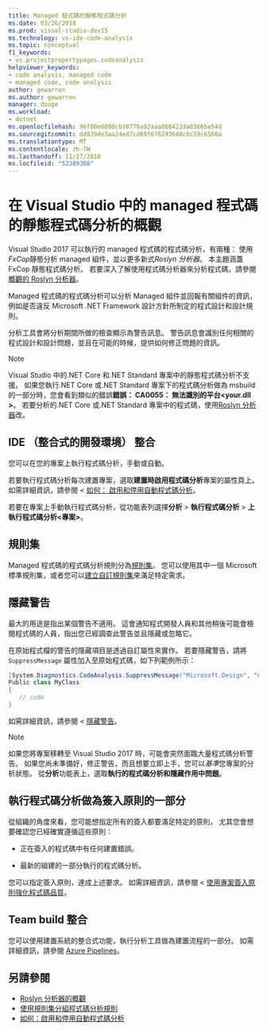 ```yaml
---
title: Managed 程式碼的靜態程式碼分析
ms.date: 03/26/2018
ms.prod: visual-studio-dev15
ms.technology: vs-ide-code-analysis
ms.topic: conceptual
f1_keywords:
- vs.projectpropertypages.codeanalysis
helpviewer_keywords:
- code analysis, managed code
- managed code, code analysis
author: gewarren
ms.author: gewarren
manager: douge
ms.workload:
- dotnet
ms.openlocfilehash: 96f00e6080cb10778a92aaa860422da8366be54d
ms.sourcegitcommit: dd839de3aa24ed7cd69f676293648c6c59c6560a
ms.translationtype: MT
ms.contentlocale: zh-TW
ms.lasthandoff: 11/27/2018
ms.locfileid: "52389308"
---
```

# <a name="overview-of-static-code-analysis-for-managed-code-in-visual-studio"></a>在 Visual Studio 中的 managed 程式碼的靜態程式碼分析的概觀

Visual Studio 2017 可以執行的 managed 程式碼的程式碼分析，有兩種： 使用*FxCop*靜態分析 managed 組件，並以更多新式*Roslyn 分析器*。 本主題涵蓋 FxCop 靜態程式碼分析。 若要深入了解使用程式碼分析器來分析程式碼，請參閱[概觀的 Roslyn 分析器](../code-quality/roslyn-analyzers-overview.md)。

Managed 程式碼的程式碼分析可以分析 Managed 組件並回報有關組件的資訊，例如是否違反 Microsoft .NET Framework 設計方針所制定的程式設計和設計規則。

分析工具會將分析期間所做的檢查顯示為警告訊息。 警告訊息會識別任何相關的程式設計和設計問題，並且在可能的時候，提供如何修正問題的資訊。

> [!NOTE]
> Visual Studio 中的.NET Core 和.NET Standard 專案中的靜態程式碼分析不支援。 如果您執行.NET Core 或.NET Standard 專案下的程式碼分析做為 msbuild 的一部分時，您會看到類似的錯誤**錯誤： CA0055： 無法識別的平台\<your.dll >**。 若要分析的.NET Core 或.NET Standard 專案中的程式碼，使用[Roslyn 分析器](../code-quality/roslyn-analyzers-overview.md)改。

## <a name="ide-integrated-development-environment-integration"></a>IDE （整合式的開發環境） 整合

您可以在您的專案上執行程式碼分析，手動或自動。

若要執行程式碼分析每次建置專案，選取**建置時啟用程式碼分析**專案的屬性頁上。 如需詳細資訊，請參閱 <<c0> [ 如何： 啟用和停用自動程式碼分析](../code-quality/how-to-enable-and-disable-automatic-code-analysis-for-managed-code.md)。

若要在專案上手動執行程式碼分析，從功能表列選擇**分析** > **執行程式碼分析** > **上執行程式碼分析\<專案>**。

## <a name="rule-sets"></a>規則集

Managed 程式碼的程式碼分析規則分為[規則集](../code-quality/using-rule-sets-to-group-code-analysis-rules.md)。 您可以使用其中一個 Microsoft 標準規則集，或者您可以[建立自訂規則集](../code-quality/how-to-create-a-custom-rule-set.md)來滿足特定需求。

## <a name="suppress-warnings"></a>隱藏警告

最大的用途是指出某個警告不適用。 這會通知程式開發人員和其他稍後可能會檢閱程式碼的人員，指出您已經調查此警告並且隱藏或忽略它。

在原始程式檔的警告的隱藏項目是透過自訂屬性來實作。 若要隱藏警告，請將 `SuppressMessage` 屬性加入至原始程式碼，如下列範例所示：

```csharp
[System.Diagnostics.CodeAnalysis.SuppressMessage("Microsoft.Design", "CA1039:ListsAreStrongTyped")]
Public class MyClass
{
   // code
}
```

如需詳細資訊，請參閱 <<c0> [ 隱藏警告](../code-quality/in-source-suppression-overview.md)。

> [!NOTE]
> 如果您將專案移轉至 Visual Studio 2017 時，可能會突然面臨大量程式碼分析警告。 如果您尚未準備好，修正警告，而且想要立即上手，您可以*基準*您專案的分析狀態。 從**分析**功能表上，選取**執行的程式碼分析和隱藏作用中問題**。

## <a name="run-code-analysis-as-part-of-check-in-policy"></a>執行程式碼分析做為簽入原則的一部分

從組織的角度來看，您可能想指定所有的簽入都要滿足特定的原則， 尤其您會想要確認您已經確實遵循這些原則：

- 正在簽入的程式碼中有任何建置錯誤。

- 最新的組建的一部分執行的程式碼分析。

您可以指定簽入原則，達成上述要求。 如需詳細資訊，請參閱 <<c0> [ 使用專案簽入原則強化程式碼品質](../code-quality/enhancing-code-quality-with-team-project-check-in-policies.md)。

## <a name="team-build-integration"></a>Team build 整合

您可以使用建置系統的整合式功能，執行分析工具做為建置流程的一部分。 如需詳細資訊，請參閱 [Azure Pipelines](/azure/devops/pipelines/index?view=vsts)。

## <a name="see-also"></a>另請參閱

- [Roslyn 分析器的概觀](../code-quality/roslyn-analyzers-overview.md)
- [使用規則集分組程式碼分析規則](../code-quality/using-rule-sets-to-group-code-analysis-rules.md)
- [如何：啟用和停用自動程式碼分析](../code-quality/how-to-enable-and-disable-automatic-code-analysis-for-managed-code.md)
